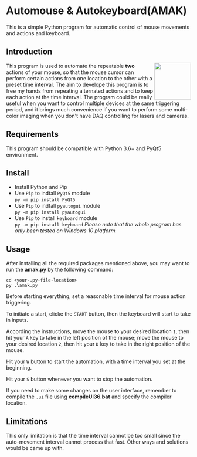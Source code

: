 # Automouse & Autokeyboard(AMAK)
This is a simple Python program for automatic control of mouse movements and actions and keyboard.

## Introduction
<img src="../../blob/master/amak.ico" align="right" height="100">

This program is used to automate the repeatable **two** actions of your mouse, so that the mouse cursor can perform certain actions from one location to the other with a preset time interval. The aim to develope this program is to free my hands from repeating alternated actions and to keep each action at the time interval.
The program could be really useful when you want to control multiple devices at the same triggering period, and it brings much convenience if you want to perform some multi-color imaging when you don't have DAQ controlling for lasers and cameras.

## Requirements
This program should be compatible with Python 3.6+ and PyQt5 environment.

## Install
- Install Python and Pip
- Use `Pip` to indtall `PyQt5` module <br />
```py -m pip install PyQt5```
- Use `Pip` to indtall `pyautogui` module <br />
```py -m pip install pyautogui```
- Use `Pip` to install `keyboard` module <br />
```py -m pip install keyboard```
*Please note that the whole program has only been tested on Windows 10 platform.*

## Usage
After installing all the required packages mentioned above, you may want to run the **amak.py** by the following command: <br />
```
cd <your-.py-file-location>
py .\amak.py
```
Before starting everything, set a reasonable time interval for mouse action triggering.

To initiate a start, clicke the `START` button, then the keyboard will start to take in inputs.

According the instructions, move the mouse to your desired location `1`, then hit your `A` key to take in the left position of the mouse; move the mouse to your desired location `2`, then hit your `D` key to take in the right position of the mouse.

Hit your `W` button to start the automation, with a time interval you set at the beginning.

Hit your `S` button whenever you want to stop the automation.

If you need to make some changes on the user interface, remember to compile the `.ui` file using **compileUI36.bat** and specify the compiler location.


## Limitations
This only limitation is that the time interval cannot be too small since the auto-movement interval cannot process that fast. 
Other ways and solutions would be came up with.
